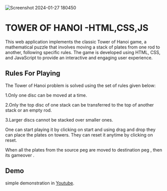 ![Screenshot 2024-01-27 180450](https://github.com/MAJOR-BALU/TOWER-OF-HANOI-B11/assets/154816366/e32f6392-1f21-454a-bfb6-ae9e9341018b)


# TOWER OF HANOI -HTML,CSS,JS

This web application implements the classic Tower of Hanoi game, a mathematical puzzle that involves moving a stack of plates from one rod to another, following specific rules. The game is developed using HTML, CSS, and JavaScript to provide an interactive and engaging user experience.


##  Rules For Playing

The Tower of Hanoi problem is solved using the set of rules given below:

1.Only one disc can be moved at a time.

2.Only the top disc of one stack can be transferred to the top of another stack or an empty rod.

3.Larger discs cannot be stacked over smaller ones.

One can start playing it by clicking on start and using drag and drop they can place the plates on towers. They can reset it anytime by clicking on reset. 

When all the plates from the source peg are moved to destination peg , then its gameover .

## Demo

simple demonstration in [Youtube](http://www.youtube.com/@GBSBVRIT).

